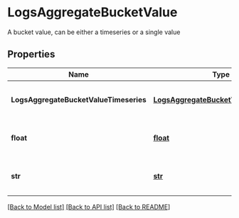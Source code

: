 # LogsAggregateBucketValue

A bucket value, can be either a timeseries or a single value

## Properties
Name | Type | Description | Notes
------------ | ------------- | ------------- | -------------
**LogsAggregateBucketValueTimeseries** | [**LogsAggregateBucketValueTimeseries**](LogsAggregateBucketValueTimeseries.md) | Container class of the relevant properties. |
**float** | [**float**](float.md) | Container class of the relevant properties. |
**str** | [**str**](str.md) | Container class of the relevant properties. |

[[Back to Model list]](README.md#documentation-for-models) [[Back to API list]](README.md#documentation-for-api-endpoints) [[Back to README]](README.md)


